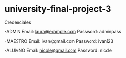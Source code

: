 # university-final-project-3

Credenciales

-ADMIN
Email: laura@example.com
Password: adminpass

-MAESTRO
Email: ivan@gmail.com
Password: ivan123

-ALUMNO
Email: nicole@gmail.com
Password: nicole
